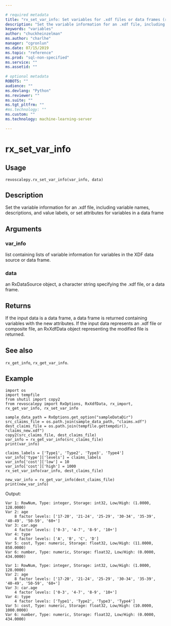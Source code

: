 ```yaml
--- 
 
# required metadata 
title: "rx_set_var_info: Set variables for .xdf files or data frames (revoscalepy)" 
description: "Set the variable information for an .xdf file, including variable names, descriptions, and value labels, or set attributes for variables in a data frame" 
keywords: "variables" 
author: "chuckheinzelman"
ms.author: "charlhe" 
manager: "cgronlun" 
ms.date: 07/15/2019
ms.topic: "reference" 
ms.prod: "sql-non-specified"
ms.service: "" 
ms.assetid: "" 
 
# optional metadata 
ROBOTS: "" 
audience: "" 
ms.devlang: "Python" 
ms.reviewer: "" 
ms.suite: "" 
ms.tgt_pltfrm: "" 
#ms.technology: "" 
ms.custom: "" 
ms.technology: machine-learning-server
 
---
```


# rx_set_var_info


 


## Usage



```
revoscalepy.rx_set_var_info(var_info, data)
```





## Description

Set the variable information for an .xdf file, including variable
names, descriptions, and value labels, or set attributes for variables in
a data frame


## Arguments


### var_info

list containing lists of variable information for variables
in the XDF data source or data frame.


### data

an RxDataSource object, a character string specifying the .xdf
file, or a data frame.


## Returns

If the input data is a data frame, a data frame is returned
containing variables with the new attributes. If the input data represents an
.xdf file or composite file, an RxXdfData object representing the modified
file is returned.


## See also

`rx_get_info`,
`rx_get_var_info`.


## Example



```
import os
import tempfile
from shutil import copy2
from revoscalepy import RxOptions, RxXdfData, rx_import, rx_get_var_info, rx_set_var_info

sample_data_path = RxOptions.get_option("sampleDataDir")
src_claims_file = os.path.join(sample_data_path, "claims.xdf")
dest_claims_file = os.path.join(tempfile.gettempdir(), "claims_new.xdf")
copy2(src_claims_file, dest_claims_file)
var_info = rx_get_var_info(src_claims_file)
print(var_info)

claims_labels = ['Type1', 'Type2', 'Type3', 'Type4']
var_info['type']['levels'] = claims_labels
var_info['cost']['low'] = 10
var_info['cost']['high'] = 1000
rx_set_var_info(var_info, dest_claims_file)

new_var_info = rx_get_var_info(dest_claims_file)
print(new_var_info)
```


Output:



```
Var 1: RowNum, Type: integer, Storage: int32, Low/High: (1.0000, 128.0000)
Var 2: age
	8 factor levels: ['17-20', '21-24', '25-29', '30-34', '35-39', '40-49', '50-59', '60+']
Var 3: car.age
	4 factor levels: ['0-3', '4-7', '8-9', '10+']
Var 4: type
	4 factor levels: ['A', 'B', 'C', 'D']
Var 5: cost, Type: numeric, Storage: float32, Low/High: (11.0000, 850.0000)
Var 6: number, Type: numeric, Storage: float32, Low/High: (0.0000, 434.0000)

Var 1: RowNum, Type: integer, Storage: int32, Low/High: (1.0000, 128.0000)
Var 2: age
	8 factor levels: ['17-20', '21-24', '25-29', '30-34', '35-39', '40-49', '50-59', '60+']
Var 3: car.age
	4 factor levels: ['0-3', '4-7', '8-9', '10+']
Var 4: type
	4 factor levels: ['Type1', 'Type2', 'Type3', 'Type4']
Var 5: cost, Type: numeric, Storage: float32, Low/High: (10.0000, 1000.0000)
Var 6: number, Type: numeric, Storage: float32, Low/High: (0.0000, 434.0000)
```

